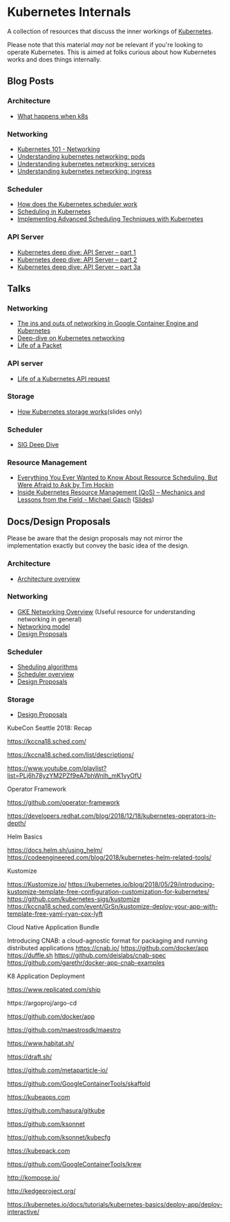 # Kubernetes Internals
A collection of resources that discuss the inner workings of [Kubernetes](https://kubernetes.io/).

Please note that this material _may not_ be relevant if you're looking to operate Kubernetes. This is aimed at folks curious about how Kubernetes works and does things internally.

## Blog Posts

### Architecture
- [What happens when k8s](https://github.com/jamiehannaford/what-happens-when-k8s)

### Networking
- [Kubernetes 101 - Networking](http://www.dasblinkenlichten.com/kubernetes-101-networking/)
- [Understanding kubernetes networking: pods](https://medium.com/google-cloud/understanding-kubernetes-networking-pods-7117dd28727)
- [Understanding kubernetes networking: services](https://medium.com/google-cloud/understanding-kubernetes-networking-services-f0cb48e4cc82)
- [Understanding kubernetes networking: ingress](https://medium.com/google-cloud/understanding-kubernetes-networking-ingress-1bc341c84078)

### Scheduler
- [How does the Kubernetes scheduler work](https://jvns.ca/blog/2017/07/27/how-does-the-kubernetes-scheduler-work/)
- [Scheduling in Kubernetes](http://alexandrutopliceanu.ro/post/scheduling-in-kubernetes/)
- [Implementing Advanced Scheduling Techniques with Kubernetes](https://thenewstack.io/implementing-advanced-scheduling-techniques-with-kubernetes/)

### API Server
- [Kubernetes deep dive: API Server – part 1](https://blog.openshift.com/kubernetes-deep-dive-api-server-part-1/)
- [Kubernetes deep dive: API Server – part 2](https://blog.openshift.com/kubernetes-deep-dive-api-server-part-2/)
- [Kubernetes deep dive: API Server – part 3a](https://blog.openshift.com/kubernetes-deep-dive-api-server-part-3a/)

## Talks

### Networking
- [The ins and outs of networking in Google Container Engine and Kubernetes](https://www.youtube.com/watch?v=y2bhV81MfKQ)
- [Deep-dive on Kubernetes networking](https://skillsmatter.com/skillscasts/10466-deep-dive-on-kubernetes-networking)
- [Life of a Packet](https://www.youtube.com/watch?v=0Omvgd7Hg1I)

### API server
- [Life of a Kubernetes API request](https://www.youtube.com/watch?v=ryeINNfVOi8)

### Storage
- [How Kubernetes storage works](https://docs.google.com/presentation/d/1Yl5JKifcncn0gSZf3e1dWspd8iFaWObLm9LxCaXZJIk/edit?usp=sharing)(slides only)

### Scheduler
- [SIG Deep Dive](https://www.youtube.com/watch?v=_fja_lLFpfc)

### Resource Management
- [Everything You Ever Wanted to Know About Resource Scheduling, But Were Afraid to Ask by Tim Hockin](https://www.youtube.com/watch?v=nWGkvrIPqJ4)
- [Inside Kubernetes Resource Management (QoS) – Mechanics and Lessons from the Field - Michael Gasch](https://www.youtube.com/watch?v=8-apJyr2gi0) ([Slides](https://schd.ws/hosted_files/kccnceu18/33/Inside%20Kubernetes%20QoS%20M.%20Gasch%20KubeCon%20EU%20FINAL.pdf))

## Docs/Design Proposals
Please be aware that the design proposals may not mirror the implementation exactly but convey the basic idea of the design.

### Architecture
- [Architecture overview](https://github.com/kubernetes/community/blob/master/contributors/design-proposals/architecture/architecture.md)

### Networking
- [GKE Networking Overview](https://cloud.google.com/kubernetes-engine/docs/concepts/network-overview)
(Useful resource for understanding networking in general)
- [Networking model](https://git.k8s.io/community/contributors/design-proposals/network/networking.md)
- [Design Proposals](https://github.com/kubernetes/community/tree/master/contributors/design-proposals/network)

### Scheduler
- [Sheduling algorithms](https://github.com/kubernetes/community/blob/master/contributors/devel/scheduler_algorithm.md)
- [Scheduler overview](https://github.com/kubernetes/community/blob/master/contributors/devel/scheduler.md)
- [Design Proposals](https://github.com/kubernetes/community/tree/master/contributors/design-proposals/scheduling)

### Storage
- [Design Proposals](https://github.com/kubernetes/community/tree/master/contributors/design-proposals/storage)

KubeCon Seattle 2018: Recap 

https://kccna18.sched.com/

https://kccna18.sched.com/list/descriptions/

https://www.youtube.com/playlist?list=PLj6h78yzYM2PZf9eA7bhWnIh_mK1vyOfU


Operator Framework

https://github.com/operator-framework

https://developers.redhat.com/blog/2018/12/18/kubernetes-operators-in-depth/

Helm Basics

https://docs.helm.sh/using_helm/
https://codeengineered.com/blog/2018/kubernetes-helm-related-tools/

Kustomize

https://Kustomize.io/
https://kubernetes.io/blog/2018/05/29/introducing-kustomize-template-free-configuration-customization-for-kubernetes/
https://github.com/kubernetes-sigs/kustomize
https://kccna18.sched.com/event/GrSn/kustomize-deploy-your-app-with-template-free-yaml-ryan-cox-lyft


Cloud Native Application Bundle

Introducing CNAB: a cloud-agnostic format for packaging and running distributed applications
https://cnab.io/
https://github.com/docker/app
https://duffle.sh
https://github.com/deislabs/cnab-spec
https://github.com/garethr/docker-app-cnab-examples


K8 Application Deployment


https://www.replicated.com/ship

https://argoproj/argo-cd

https://github.com/docker/app

https://github.com/maestrosdk/maestro

https://www.habitat.sh/

https://draft.sh/

https://github.com/metaparticle-io/

https://github.com/GoogleContainerTools/skaffold

https://kubeapps.com

https://github.com/hasura/gitkube

https://github.com/ksonnet

https://github.com/ksonnet/kubecfg

https://kubepack.com

https://github.com/GoogleContainerTools/krew

http://kompose.io/

http://kedgeproject.org/

https://kubernetes.io/docs/tutorials/kubernetes-basics/deploy-app/deploy-interactive/




